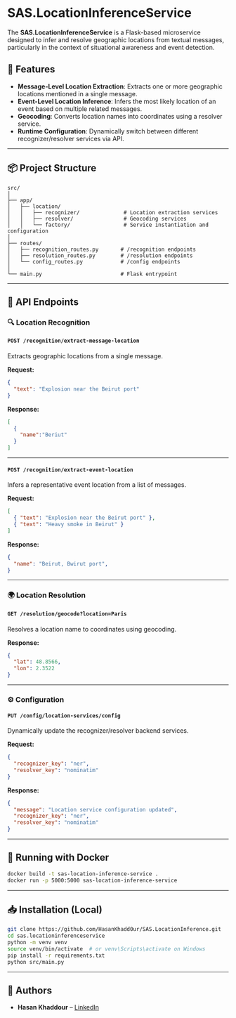 # SAS.LocationInferenceService

The **SAS.LocationInferenceService** is a Flask-based microservice designed to infer and resolve geographic locations from textual messages, particularly in the context of situational awareness and event detection.

## 🚀 Features

* **Message-Level Location Extraction**: Extracts one or more geographic locations mentioned in a single message.
* **Event-Level Location Inference**: Infers the most likely location of an event based on multiple related messages.
* **Geocoding**: Converts location names into coordinates using a resolver service.
* **Runtime Configuration**: Dynamically switch between different recognizer/resolver services via API.

---

## 📦 Project Structure

```
src/
│
├── app/
│   ├── location/
│   │   ├── recognizer/              # Location extraction services
│   │   ├── resolver/                # Geocoding services
│   │   └── factory/                 # Service instantiation and configuration
│
├── routes/
│   ├── recognition_routes.py       # /recognition endpoints
│   ├── resolution_routes.py        # /resolution endpoints
│   └── config_routes.py            # /config endpoints
│
└── main.py                         # Flask entrypoint
```

---

## 🧪 API Endpoints

### 🔍 Location Recognition

#### `POST /recognition/extract-message-location`

Extracts geographic locations from a single message.

**Request:**

```json
{
  "text": "Explosion near the Beirut port"
}
```

**Response:**

```json
[
  {
    "name":"Beriut"
  }
]
```

---

#### `POST /recognition/extract-event-location`

Infers a representative event location from a list of messages.

**Request:**

```json
[
  { "text": "Explosion near the Beirut port" },
  { "text": "Heavy smoke in Beirut" }
]
```

**Response:**

```json
{
  "name": "Beirut, Bwirut port",
}
```

---

### 🌍 Location Resolution

#### `GET /resolution/geocode?location=Paris`

Resolves a location name to coordinates using geocoding.

**Response:**

```json
{
  "lat": 48.8566,
  "lon": 2.3522
}
```

---

### ⚙️ Configuration

#### `PUT /config/location-services/config`

Dynamically update the recognizer/resolver backend services.

**Request:**

```json
{
  "recognizer_key": "ner",
  "resolver_key": "nominatim"
}
```

**Response:**

```json
{
  "message": "Location service configuration updated",
  "recognizer_key": "ner",
  "resolver_key": "nominatim"
}
```

---

## 🐳 Running with Docker


```bash
docker build -t sas-location-inference-service .
docker run -p 5000:5000 sas-location-inference-service
```

---

## 📥 Installation (Local)

```bash
git clone https://github.com/HasanKhadd0ur/SAS.LocationInference.git
cd sas.locationinferenceservice
python -m venv venv
source venv/bin/activate  # or venv\Scripts\activate on Windows
pip install -r requirements.txt
python src/main.py
```

---

## 🧠 Authors

* **Hasan Khaddour** – [LinkedIn](https://linkedin.com/in/hasankhaddour)
